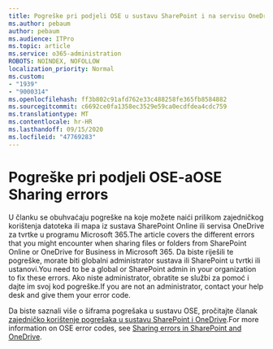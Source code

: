 ```yaml
---
title: Pogreške pri podjeli OSE u sustavu SharePoint i na servisu OneDrive
ms.author: pebaum
author: pebaum
ms.audience: ITPro
ms.topic: article
ms.service: o365-administration
ROBOTS: NOINDEX, NOFOLLOW
localization_priority: Normal
ms.custom:
- "1939"
- "9000314"
ms.openlocfilehash: ff3b802c91afd762e33c488258fe365fb8584882
ms.sourcegitcommit: c6692ce0fa1358ec3529e59ca0ecdfdea4cdc759
ms.translationtype: MT
ms.contentlocale: hr-HR
ms.lasthandoff: 09/15/2020
ms.locfileid: "47769283"
---
```

# <a name="ose-sharing-errors"></a><span data-ttu-id="7ccda-102">Pogreške pri podjeli OSE-a</span><span class="sxs-lookup"><span data-stu-id="7ccda-102">OSE Sharing errors</span></span>

<span data-ttu-id="7ccda-103">U članku se obuhvaćaju pogreške na koje možete naići prilikom zajedničkog korištenja datoteka ili mapa iz sustava SharePoint Online ili servisa OneDrive za tvrtke u programu Microsoft 365.</span><span class="sxs-lookup"><span data-stu-id="7ccda-103">The article covers the different errors that you might encounter when sharing files or folders from SharePoint Online or OneDrive for Business in Microsoft 365.</span></span> <span data-ttu-id="7ccda-104">Da biste riješili te pogreške, morate biti globalni administrator sustava ili SharePoint u tvrtki ili ustanovi.</span><span class="sxs-lookup"><span data-stu-id="7ccda-104">You need to be a global or SharePoint admin in your organization to fix these errors.</span></span> <span data-ttu-id="7ccda-105">Ako niste administrator, obratite se službi za pomoć i dajte im svoj kod pogreške.</span><span class="sxs-lookup"><span data-stu-id="7ccda-105">If you are not an administrator, contact your help desk and give them your error code.</span></span>

<span data-ttu-id="7ccda-106">Da biste saznali više o šiframa pogrešaka u sustavu OSE, pročitajte članak [zajedničko korištenje pogrešaka u sustavu SharePoint i OneDrive](https://docs.microsoft.com/sharepoint/sharepoint-onedrive-error-message).</span><span class="sxs-lookup"><span data-stu-id="7ccda-106">For more information on OSE error codes, see [Sharing errors in SharePoint and OneDrive](https://docs.microsoft.com/sharepoint/sharepoint-onedrive-error-message).</span></span>
